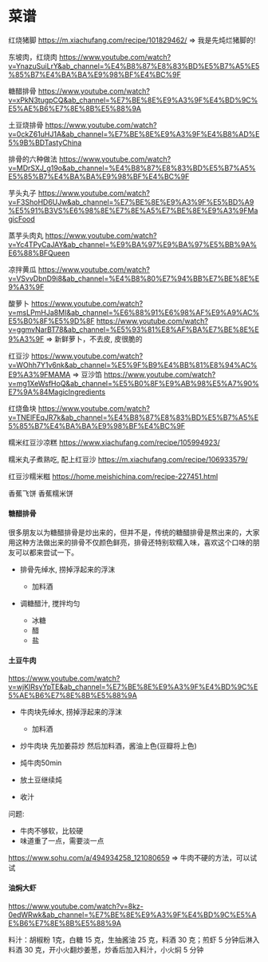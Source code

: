 # 菜谱

红烧猪脚
https://m.xiachufang.com/recipe/101829462/
=> 我是先炖烂猪脚的!

东坡肉，红烧肉
https://www.youtube.com/watch?v=YnazuSuiLrY&ab_channel=%E4%B8%87%E8%83%BD%E5%B7%A5%E5%85%B7%E4%BA%BA%E9%98%BF%E4%BC%9F

糖醋排骨
https://www.youtube.com/watch?v=xPkN3tugpCQ&ab_channel=%E7%BE%8E%E9%A3%9F%E4%BD%9C%E5%AE%B6%E7%8E%8B%E5%88%9A

土豆烧排骨
https://www.youtube.com/watch?v=0ckZ61uHJ1A&ab_channel=%E7%BE%8E%E9%A3%9F%E4%B8%AD%E5%9B%BDTastyChina

排骨的六种做法
https://www.youtube.com/watch?v=MDrSXJ_g19o&ab_channel=%E4%B8%87%E8%83%BD%E5%B7%A5%E5%85%B7%E4%BA%BA%E9%98%BF%E4%BC%9F

芋头丸子
https://www.youtube.com/watch?v=F3ShoHD6UJw&ab_channel=%E7%BE%8E%E9%A3%9F%E5%BD%A9%E5%91%B3VS%E6%98%8E%E7%8E%A5%E7%BE%8E%E9%A3%9FMagicFood

蒸芋头肉丸
https://www.youtube.com/watch?v=Yc4TPyCaJAY&ab_channel=%E9%BA%97%E9%BA%97%E5%BB%9A%E6%88%BFQueen

凉拌黄瓜
https://www.youtube.com/watch?v=VSvvDbnD9i8&ab_channel=%E4%B8%80%E7%94%BB%E7%BE%8E%E9%A3%9F

酸萝卜
https://www.youtube.com/watch?v=msLPmHJa8MI&ab_channel=%E6%88%91%E6%98%AF%E9%A9%AC%E5%B0%8F%E5%9D%8F
https://www.youtube.com/watch?v=ggmvNarBT78&ab_channel=%E5%93%81%E8%AF%BA%E7%BE%8E%E9%A3%9F
=> 新鲜萝卜，不去皮, 皮很脆的

红豆沙
https://www.youtube.com/watch?v=WOhh7Y1v6nk&ab_channel=%E5%9F%B9%E4%BB%81%E8%94%AC%E9%A3%9FMAMA
=> 豆沙馅
https://www.youtube.com/watch?v=mg1XeWsfHoQ&ab_channel=%E5%B0%8F%E9%AB%98%E5%A7%90%E7%9A%84MagicIngredients

红烧鱼块
https://www.youtube.com/watch?v=TNElFEqJR7k&ab_channel=%E4%B8%87%E8%83%BD%E5%B7%A5%E5%85%B7%E4%BA%BA%E9%98%BF%E4%BC%9F

糯米红豆沙凉糕
https://www.xiachufang.com/recipe/105994923/

糯米丸子煮熟吃, 配上红豆沙
https://m.xiachufang.com/recipe/106933579/

红豆沙糯米糍
https://home.meishichina.com/recipe-227451.html

香蕉飞饼
香蕉糯米饼

#### 糖醋排骨

很多朋友以为糖醋排骨是炒出来的，但并不是，传统的糖醋排骨是熬出来的，大家用这种方法做出来的排骨不仅颜色鲜亮，排骨还特别软糯入味，喜欢这个口味的朋友可以都来尝试一下。

- 排骨先绰水, 捞掉浮起来的浮沫
  - 加料酒

- 调糖醋汁, 搅拌均匀
  - 冰糖
  - 醋
  - 盐

#### 土豆牛肉

https://www.youtube.com/watch?v=wjKIRsyYpTE&ab_channel=%E7%BE%8E%E9%A3%9F%E4%BD%9C%E5%AE%B6%E7%8E%8B%E5%88%9A

- 牛肉块先绰水, 捞掉浮起来的浮沫
  - 加料酒

- 炒牛肉块
  先加姜蒜炒
  然后加料酒，酱油上色(豆瓣将上色)

- 炖牛肉50min
- 放土豆继续炖
- 收汁

问题:
- 牛肉不够软，比较硬
- 味道重了一点，需要淡一点

https://www.sohu.com/a/494934258_121080659
=> 牛肉不硬的方法，可以试试

#### 油焖大虾

https://www.youtube.com/watch?v=8kz-0edWRwk&ab_channel=%E7%BE%8E%E9%A3%9F%E4%BD%9C%E5%AE%B6%E7%8E%8B%E5%88%9A

料汁：胡椒粉 1克，白糖 15 克，生抽酱油 25 克，料酒 30 克；煎虾 5 分钟后淋入料酒 30 克，开小火翻炒姜葱，炒香后加入料汁，小火焖 5 分钟
